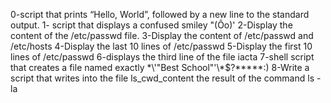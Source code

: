 0-script that prints “Hello, World”, followed by a new line to the standard output.
1- script that displays a confused smiley "(Ôo)'
2-Display the content of the /etc/passwd file.
3-Display the content of /etc/passwd and /etc/hosts
4-Display the last 10 lines of /etc/passwd
5-Display the first 10 lines of /etc/passwd
6-displays the third line of the file iacta
7-shell script that creates a file named exactly \*\\'"Best School"\'\\*$\?\*\*\*\*\*:)
8-Write a script that writes into the file ls_cwd_content the result of the command ls -la